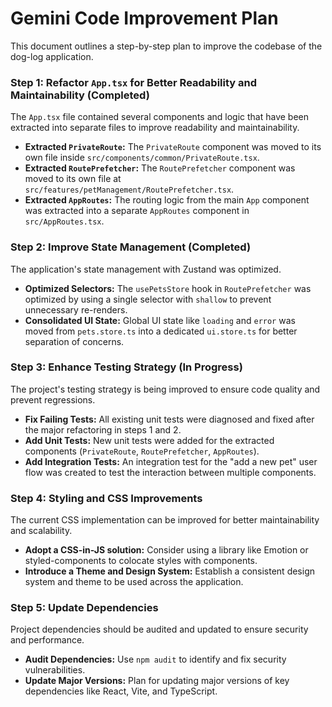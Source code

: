 # Gemini Code Improvement Plan

This document outlines a step-by-step plan to improve the codebase of the dog-log application.

### Step 1: Refactor `App.tsx` for Better Readability and Maintainability (Completed)

The `App.tsx` file contained several components and logic that have been extracted into separate files to improve
readability and maintainability.

- **Extracted `PrivateRoute`:** The `PrivateRoute` component was moved to its own file inside
  `src/components/common/PrivateRoute.tsx`.
- **Extracted `RoutePrefetcher`:** The `RoutePrefetcher` component was moved to its own file at
  `src/features/petManagement/RoutePrefetcher.tsx`.
- **Extracted `AppRoutes`:** The routing logic from the main `App` component was extracted into a separate `AppRoutes`
  component in `src/AppRoutes.tsx`.

### Step 2: Improve State Management (Completed)

The application's state management with Zustand was optimized.

- **Optimized Selectors:** The `usePetsStore` hook in `RoutePrefetcher` was optimized by using a single selector with
  `shallow` to prevent unnecessary re-renders.
- **Consolidated UI State:** Global UI state like `loading` and `error` was moved from `pets.store.ts` into a dedicated
  `ui.store.ts` for better separation of concerns.

### Step 3: Enhance Testing Strategy (In Progress)

The project's testing strategy is being improved to ensure code quality and prevent regressions.

- **Fix Failing Tests:** All existing unit tests were diagnosed and fixed after the major refactoring in steps 1 and 2.
- **Add Unit Tests:** New unit tests were added for the extracted components (`PrivateRoute`, `RoutePrefetcher`,
  `AppRoutes`).
- **Add Integration Tests:** An integration test for the "add a new pet" user flow was created to test the interaction
  between multiple components.

### Step 4: Styling and CSS Improvements

The current CSS implementation can be improved for better maintainability and scalability.

- **Adopt a CSS-in-JS solution:** Consider using a library like Emotion or styled-components to colocate styles with
  components.
- **Introduce a Theme and Design System:** Establish a consistent design system and theme to be used across the
  application.

### Step 5: Update Dependencies

Project dependencies should be audited and updated to ensure security and performance.

- **Audit Dependencies:** Use `npm audit` to identify and fix security vulnerabilities.
- **Update Major Versions:** Plan for updating major versions of key dependencies like React, Vite, and TypeScript.
